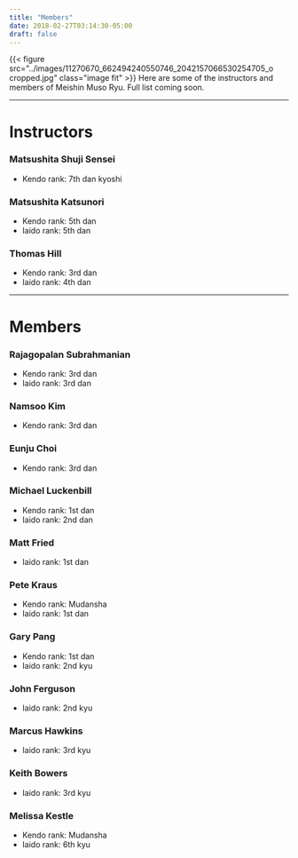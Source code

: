 ```yaml
---
title: "Members"
date: 2018-02-27T03:14:30-05:00
draft: false
---
```

{{< figure src="../images/11270670_662494240550746_2042157066530254705_o cropped.jpg" class="image fit" >}}
Here are some of the instructors and members of Meishin Muso Ryu. Full list coming soon.

---
# Instructors

### Matsushita Shuji Sensei
* Kendo rank: 7th dan kyoshi

### Matsushita Katsunori
* Kendo rank: 5th dan
* Iaido rank: 5th dan

<!-- ### Matsushita Kensaku -->

### Thomas Hill
* Kendo rank: 3rd dan
* Iaido rank: 4th dan

---
# Members

### Rajagopalan Subrahmanian
* Kendo rank: 3rd dan
* Iaido rank: 3rd dan

### Namsoo Kim
* Kendo rank: 3rd dan

### Eunju Choi
* Kendo rank: 3rd dan

### Michael Luckenbill
* Kendo rank: 1st dan
* Iaido rank: 2nd dan

### Matt Fried
* Iaido rank: 1st dan

### Pete Kraus
* Kendo rank: Mudansha
* Iaido rank: 1st dan

### Gary Pang
* Kendo rank: 1st dan
* Iaido rank: 2nd kyu

### John Ferguson
* Iaido rank: 2nd kyu

### Marcus Hawkins
* Iaido rank: 3rd kyu

### Keith Bowers
* Iaido rank: 3rd kyu

### Melissa Kestle
* Kendo rank: Mudansha
* Iaido rank: 6th kyu